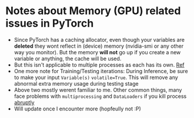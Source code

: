 # Notes about Memory (GPU) related issues in PyTorch

- Since PyTorch has a caching allocator, even though your variables are **deleted** they wont reflect in (device) memory (nvidia-smi or any other way you monitor). But the memory **will not** go up if you create a new variable or anything, the cache will be used.
- But this isn't applicable to multiple processes as each has its own. [Ref](https://discuss.pytorch.org/t/how-to-clear-some-gpu-memory/1945/4)
- One more note for Training/Testing iterations: During Inference, be sure to make your input `Variable(s)` `volatile=True`. This will remove any abnormal extra memory usage during testing stage
- Above two mostly werent familiar to me. Other common things, many face problems with `multiprocessing` and `DataLoaders` if you kill process [abruptly](https://github.com/pytorch/pytorch/issues/1085#issuecomment-289160007)
- Will update once I encounter more (hopfeully not :P)
